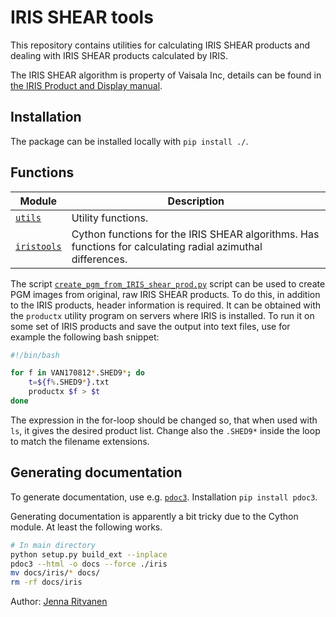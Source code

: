 # IRIS SHEAR tools

This repository contains utilities for calculating IRIS SHEAR products and
dealing with IRIS SHEAR products calculated by IRIS.

The IRIS SHEAR algorithm is property of Vaisala Inc, details can be found in [the IRIS Product and Display manual](ftp://ftp.sigmet.com/outgoing/manuals/IRIS_Product_and_Display_Manuals.pdf).

## Installation

The package can be installed locally with `pip install ./`.


## Functions

Module                       | Description
-----------------------------| ------------------------------------------------
[`utils`](utils.py)       | Utility functions.
[`iristools`](iris.pyx) | Cython functions for the IRIS SHEAR algorithms. Has functions for calculating radial azimuthal differences.


The script [`create_pgm_from_IRIS_shear_prod.py`](scripts/create_pgm_from_IRIS_shear_prod.py) script can be used to create PGM images from original, raw IRIS SHEAR products.
To do this, in addition to the IRIS products, header information is required.
It can be obtained with the `productx` utility program on servers where IRIS is installed. To run it on some set of IRIS products and save the output into text files, use for example the following bash snippet:

```bash
#!/bin/bash

for f in VAN170812*.SHED9*; do
	t=${f%.SHED9*}.txt
	productx $f > $t
done
```

The expression in the for-loop should be changed so, that when used with `ls`, it gives the desired product list. Change also the `.SHED9*` inside the loop to match the filename extensions.

## Generating documentation

To generate documentation, use e.g. [`pdoc3`](https://pdoc3.github.io/pdoc/). Installation `pip install pdoc3`.

Generating documentation is apparently a bit tricky due to the Cython module.
At least the following works.

```bash
# In main directory
python setup.py build_ext --inplace
pdoc3 --html -o docs --force ./iris
mv docs/iris/* docs/
rm -rf docs/iris
```

Author: [Jenna Ritvanen](mailto:jenna.ritvanen@fmi.fi)
